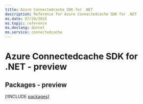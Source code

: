 ```yaml
---
title: Azure Connectedcache SDK for .NET
description: Reference for Azure Connectedcache SDK for .NET
ms.date: 07/28/2025
ms.topic: reference
ms.devlang: dotnet
ms.service: connectedcache
---
```

# Azure Connectedcache SDK for .NET - preview
## Packages - preview
[!INCLUDE [packages](connectedcache-index.md)]